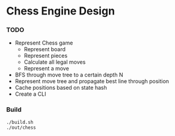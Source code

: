 # Chess Engine Design

### TODO
- Represent Chess game
    - Represent board
    - Represent pieces
    - Calculate all legal moves
    - Represent a move
- BFS through move tree to a certain depth N
- Represent move tree and propagate best line through position
- Cache positions based on state hash
- Create a CLI


### Build 
```
./build.sh
./out/chess
```
